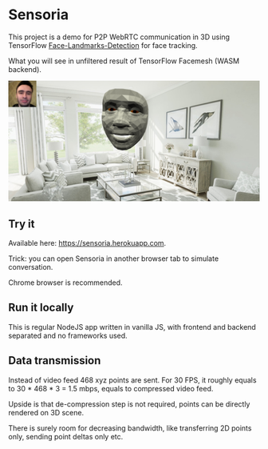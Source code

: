 # Sensoria 

This project is a demo for P2P WebRTC communication in 3D using TensorFlow [Face-Landmarks-Detection](https://github.com/tensorflow/tfjs-models/tree/master/face-landmarks-detection) for face tracking.

What you will see in unfiltered result of TensorFlow Facemesh (WASM backend).

![Screenshot](Screenshot.png)

## Try it
Available here: https://sensoria.herokuapp.com. 

Trick: you can open Sensoria in another browser tab to simulate conversation.

Chrome browser is recommended.

## Run it locally
This is regular NodeJS app written in vanilla JS, with frontend and backend separated and no frameworks used.

## Data transmission
Instead of video feed 468 xyz points are sent. For 30 FPS, it roughly equals to 30 * 468 * 3 = 1.5 mbps, equals to compressed video feed.

Upside is that de-compression step is not required, points can be directly rendered on 3D scene.

There is surely room for decreasing bandwidth, like transferring 2D points only, sending point deltas only etc.
